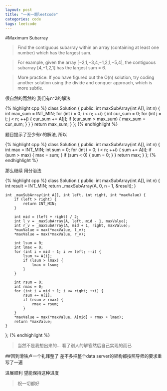 ```yaml
---
layout: post
title: "一天一题leetcode"
categories: code
tags: leetcode
---
```


#Maximum Subarray

>Find the contiguous subarray within an array (containing at least one number) which has the largest sum.

>For example, given the array [−2,1,−3,4,−1,2,1,−5,4],
>the contiguous subarray [4,−1,2,1] has the largest sum = 6.

>More practice:
>If you have figured out the O(n) solution, try coding another solution using the divide and conquer approach, which is more subtle.

很自然的而然的 我们有n^2的解法

{% highlight cpp %}
class Solution {
public:
    int maxSubArray(int A[], int n) {
        int max_sum = INT_MIN;
        for (int i = 0; i < n; ++i) {
            int cur_sum = 0;
            for (int j = i; j < n; ++j) {
                cur_sum += A[j];
                if (cur_sum > max_sum) {
                    max_sum = cur_sum;
                }
            }
        }
        return max_sum;
    }
};
{% endhighlight %}

题目提示了至少有n的解法, 所以

{% highlight cpp %}
class Solution {
public:
    int maxSubArray(int A[], int n) {
        int max = INT_MIN;
        int sum = 0;
        for (int i = 0; i < n; ++i) {
            sum += A[i];
            if (sum > max) {
                max = sum;
            }
            if (sum < 0) {
                sum = 0;
            }
        }
        return max;
    }
};
{% endhighlight %}

那么继续 用分治法

{% highlight cpp %}
class Solution {
public:
    int maxSubArray(int A[], int n) {
        int result = INT_MIN;
        return _maxSubArray(A, 0, n - 1, &result);
    }
    
    int _maxSubArray(int A[], int left, int right, int *maxValue) {
        if (left > right) {
            return INT_MIN;
        }
        
        int mid = (left + right) / 2;
        int l_v = _maxSubArray(A, left, mid - 1, maxValue);
        int r_v = _maxSubArray(A, mid + 1, right, maxValue);
        *maxValue = max(*maxValue, l_v);
        *maxValue = max(*maxValue, r_v);
        
        int lsum = 0;
        int lmax = 0;
        for (int i = mid - 1; i >= left; --i) {
            lsum += A[i];
            if (lsum > lmax) {
                lmax = lsum;
            }
        }
        
        int rsum = 0;
        int rmax = 0;
        for (int i = mid + 1; i <= right; ++i) {
            rsum += A[i];
            if (rsum > rmax) {
                rmax = rsum;
            }
        }
        *maxValue = max(*maxValue, A[mid] + rmax + lmax);
        return *maxValue;
    }
};
{% endhighlight %}

>当然不是我想出来的... 看了别人的解答然后自己实现的而已

##回到滑铁卢一个礼拜整了 差不多把整个data server的架构都按照导师的要求重写了一遍 


进展顺利 望能保持这种进度
>祝一切都好